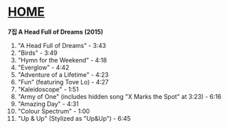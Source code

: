# [HOME](https://github.com/GeekInTheClass/Coldplay/blob/master/README.md#album-history)

**7집 A Head Full of Dreams (2015)**

1.	"A Head Full of Dreams" - 3:43
2.	"Birds" - 3:49
3.	"Hymn for the Weekend" - 4:18
4.	"Everglow" - 4:42
5.	"Adventure of a Lifetime" - 4:23
6.	"Fun" (featuring Tove Lo) - 4:27
7.	"Kaleidoscope" - 1:51
8.	"Army of One" (includes hidden song "X Marks the Spot" at 3:23) - 6:16
9.	"Amazing Day" - 4:31
10.	"Colour Spectrum" - 1:00
11.	"Up & Up" (Stylized as "Up&Up") - 6:45
